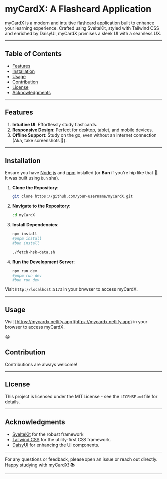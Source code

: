 # myCardX: A Flashcard Application

myCardX is a modern and intuitive flashcard application built to enhance your learning experience. Crafted using SvelteKit, styled with Tailwind CSS and enriched by DaisyUI, myCardX promises a sleek UI with a seamless UX.

---

## Table of Contents

- [Features](#features)
- [Installation](#installation)
- [Usage](#usage)
- [Contribution](#contribution)
- [License](#license)
- [Acknowledgments](#acknowledgments)

---

## Features

1. **Intuitive UI**: Effortlessly study flashcards.
2. **Responsive Design**: Perfect for desktop, tablet, and mobile devices.
5. **Offline Support**: Study on the go, even without an internet connection (Aka, take screenshots 🫠).


---

## Installation

Ensure you have [Node.js](https://nodejs.org/) and [npm](https://www.npmjs.com/) installed (or **Bun** if you're hip like that 👀. It was built using ```bun``` sha).

1. **Clone the Repository**:

    ```bash
    git clone https://github.com/your-username/myCardX.git
    ```

2. **Navigate to the Repository**:

    ```bash
    cd myCardX
    ```

3. **Install Dependencies**:

    ```bash
    npm install
    #pnpm install
    #bun install

    ./fetch-hsk-data.sh
    ```

4. **Run the Development Server**:

    ```bash
    npm run dev
    #pnpm run dev
    #bun run dev
    ```

Visit `http://localhost:5173` in your browser to access myCardX.

---

## Usage

Visit [https://mycardx.netlify.app](https://mycardx.netlify.app) in your browser to access myCardX.

😂

## Contribution

Contributions are always welcome!

---

## License

This project is licensed under the MIT License - see the `LICENSE.md` file for details.

---

## Acknowledgments

- [SvelteKit](https://kit.svelte.dev/) for the robust framework.
- [Tailwind CSS](https://tailwindcss.com/) for the utility-first CSS framework.
- [DaisyUI](https://daisyui.com/) for enhancing the UI components.

---

For any questions or feedback, please open an issue or reach out directly. Happy studying with myCardX! 📚

---

